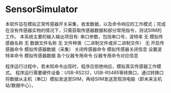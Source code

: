 # SensorSimulator
本软件旨在模拟正常传感器开关采集，收发数据，以及命令响应的工作模式；完成在没有传感器实物的情况下，只需获取传感器数据和部分常用指令，测试SIIM的工作。
本系统主要的输入输出项目有:
串口参数，包括串口号，波特率	                     无
模拟传感器名称	                                  无
数据文件名称	                                   无
文件种类（二进制文件或非二进制文件）	             无
开启传感器命令	                        模拟传感器数据（采集）
关闭传感器命令                         模拟传感器关闭信息
设置波特率命令	                          模拟传感器数据
各个仪器专用命令	                      仪器专用命令对应信息

程序运行过程中，若未知命令出现时，程序应拒绝响应，模拟真实传感器工作模式。
程序运行需要硬件设备：USB-RS232，USB-RS485等转换口，通过转换口将数据从主机（串口）模拟发送至SIIM，再经SIIM发送至观测电脑（即未来主机站/数据中心）。

